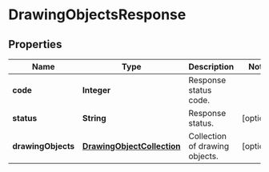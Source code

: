 
# DrawingObjectsResponse

## Properties
Name | Type | Description | Notes
------------ | ------------- | ------------- | -------------
**code** | **Integer** | Response status code. | 
**status** | **String** | Response status. |  [optional]
**drawingObjects** | [**DrawingObjectCollection**](DrawingObjectCollection.md) | Collection of drawing objects. |  [optional]



